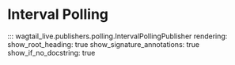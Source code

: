 # Interval Polling

::: wagtail_live.publishers.polling.IntervalPollingPublisher
    rendering:
      show_root_heading: true
      show_signature_annotations: true
      show_if_no_docstring: true
